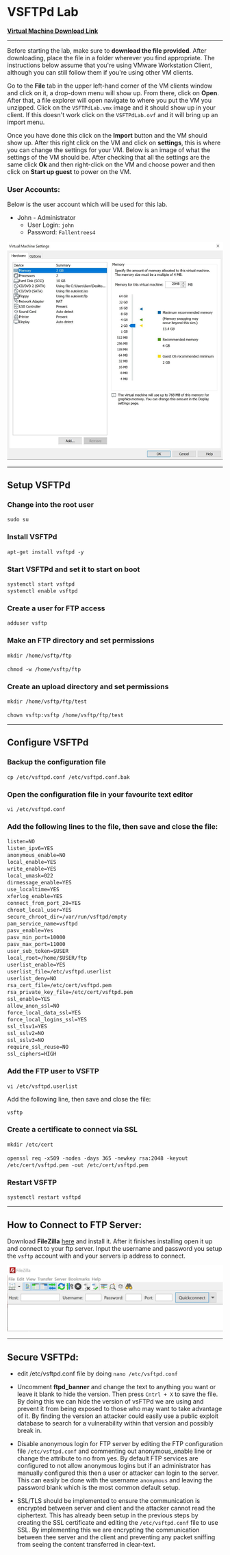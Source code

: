 

# VSFTPd Lab

[**Virtual Machine Download Link**](https://drive.google.com/drive/folders/1D6WGWklYbE5IOQp-BTO6e7TZb1JRKwDa?usp=sharing)

------

Before starting the lab, make sure to **download the  file provided**. After downloading, place the file in a folder wherever you find appropriate. The instructions below assume that you're using VMware Workstation Client, although you can still follow them if you're using other VM clients.

Go to the **File** tab in the upper left-hand corner of the VM clients window and click on it, a drop-down menu will show up. From there, click on **Open**. After that, a file explorer will open navigate to where you put the VM you unzipped. Click on the `VSFTPdLab.vmx` image and it should show up in your client. If this doesn't work click on the `VSFTPdLab.ovf` and it will bring up an import menu. 

Once you have done this click on the **Import** button and the VM should show up. After this right click on the VM and click on **settings**, this is where you can change the settings for your VM. Below is an image of what the settings of the VM should be. After checking that all the settings are the same click **Ok** and then right-click on the VM and choose power and then click on **Start up guest** to power on the VM.


### User Accounts:

Below is the user account which will be used for this lab.

- John - Administrator
  - User Login: `john`
  - Password: `Fallentrees4`

![](https://github.com/liamb8/capstone/blob/main/Labs/SSH%20Hardening/Pictures/vmsettings.jpg)

------



## Setup VSFTPd

### Change into the root user

```
sudo su
```

### Install VSFTPd

```
apt-get install vsftpd -y
```

### Start VSFTPd and set it to start on boot

```
systemctl start vsftpd
systemctl enable vsftpd
```

### Create a user for FTP access

```
adduser vsftp
```

### Make an FTP directory and set permissions

```
mkdir /home/vsftp/ftp

chmod -w /home/vsftp/ftp
```

### Create an upload directory and set permissions

```
mkdir /home/vsftp/ftp/test

chown vsftp:vsftp /home/vsftp/ftp/test
```

------

## Configure VSFTPd

### Backup the configuration file

```
cp /etc/vsftpd.conf /etc/vsftpd.conf.bak
```

### Open the configuration file in your favourite text editor

```
vi /etc/vsftpd.conf
```

### Add the following lines to the file, then save and close the file:

```
listen=NO
listen_ipv6=YES
anonymous_enable=NO
local_enable=YES
write_enable=YES
local_umask=022
dirmessage_enable=YES
use_localtime=YES
xferlog_enable=YES
connect_from_port_20=YES
chroot_local_user=YES
secure_chroot_dir=/var/run/vsftpd/empty
pam_service_name=vsftpd
pasv_enable=Yes
pasv_min_port=10000
pasv_max_port=11000
user_sub_token=$USER
local_root=/home/$USER/ftp
userlist_enable=YES
userlist_file=/etc/vsftpd.userlist
userlist_deny=NO
rsa_cert_file=/etc/cert/vsftpd.pem
rsa_private_key_file=/etc/cert/vsftpd.pem
ssl_enable=YES
allow_anon_ssl=NO
force_local_data_ssl=YES
force_local_logins_ssl=YES
ssl_tlsv1=YES
ssl_sslv2=NO
ssl_sslv3=NO
require_ssl_reuse=NO
ssl_ciphers=HIGH
```

### Add the FTP user to VSFTP

```
vi /etc/vsftpd.userlist
```

Add the following line, then save and close the file:

```
vsftp
```

### Create a certificate to connect via SSL

```
mkdir /etc/cert

openssl req -x509 -nodes -days 365 -newkey rsa:2048 -keyout /etc/cert/vsftpd.pem -out /etc/cert/vsftpd.pem
```

### Restart VSFTP

```
systemctl restart vsftpd
```

------

## How to Connect to FTP Server:

Download **FileZilla** [here](https://filezilla-project.org/download.php?platform=win64) and install it. After it finishes installing open it up and connect to your ftp server. Input the username and password you setup the `vsftp` account with and your servers ip address to connect. 

![](https://github.com/liamb8/capstone/blob/main/Labs/VSFTPd/Pictures/FileZilla.JPG)

------

## Secure VSFTPd:

- edit /etc/vsftpd.conf file by doing `nano /etc/vsftpd.conf`
- Uncomment **ftpd_banner** and change the text to anything you want or leave it blank to hide the version. Then press `Cntrl + X` to save the file. By doing this we can hide the version of vsFTPd we are using and prevent it from being exposed to those who may want to take advantage of it. By finding the version an attacker could easily use a public exploit database to search for a vulnerability within that version and possibly break in. 

- Disable anonymous login for FTP server by editing the FTP configuration file `/etc/vsftpd.conf` and commenting out anonymous_enable line or change the attribute to no from yes. By default FTP services are configured to not allow anonymous logins but if an administrator has manually configured this then a user or attacker can login to the server. This can easily be done with the username `anonymous` and leaving the password blank which is the most common default setup.  

- SSL/TLS should be implemented to ensure the communication is encrypted between server and client and the attacker cannot read the ciphertext. This has already been setup in the previous steps by creating the SSL certificate and editing the `/etc/vsftpd.conf` file to use SSL. By implementing this we are encrypting the communication between thee server and the client and preventing any packet sniffing from seeing the content transferred in clear-text. 